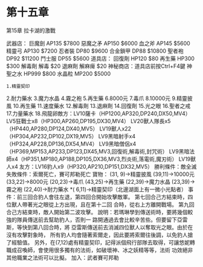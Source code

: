 # 第十五章

第15章  拉卡湖的激戰

武器店：
  巨魔劍    AP135  $7800
  惡魔之矛  AP150  $6000
  血之斧    AP145  $5600
  精靈弓    AP130  $7200
  忍者裝    DP80   $9600
  合金鎖甲  DP88   $10800
  聖者袍    DP92   $11200
  鬥士服    DP55   $5600
道具店：
  回復劑    HP120  $80
  再生藥    HP300  $300
  解毒劑    解毒   $20
  退麻劑    解麻痺 $20
神秘商店：道具店前按Ctrl+F4鍵
  神聖之水  HP999  $800
  水晶粒    MP200  $5000

    1.精靈契印
2.耐力藥水
3.魔力水晶
4.霧之袍
5.再生藥
6.8000元
7.毒爪
8.10000元
9.精靈披風
10.再生藥
11.速度藥水
12.解毒劑
13.退麻劑
14.回復劑
15.光之眼
16.聖者之戒
17.力量藥水
18.飛龍卵敵方：LV10薩卡（HP1200,AP320,DP240,DX50,MV4）
      LV5狂戰士x8（HP300,AP260,DP195,DX30,MV4）
      LV20獸人隊長x5（HP440,AP280,DP124,DX40,MV5）
      LV19獸人x22（HP304,AP232,DP102,DX19,MV5）
      LV9黑暗射手x4（HP324,AP228,DP136,DX54,MV4）
      LV9黑暗僧侶x4（HP369,MP153,AP233,DP123,DX45,MV3,回復術,解毒術,封咒術）
      LV9黑暗法師x4（HP351,MP180,AP188,DP105,DX36,MV3,烈炎術,落電術,魔刃術）
      LV19獸人x4
友方：LV16豹人x9（HP320,AP210,DP151,DX32,MV5）
勝利條件：敵全滅
失敗條件：索爾死亡，賽可邦勒死亡
寶物： (31, 9)→精靈披風
       (39,11)→10000元
       (33,22)→8000元
       (20,23)→毒爪
       (43,25)→再生藥
       (22,39)→魔力水晶
       (23,39)→霧之袍
       (22,40)→耐力藥水
      *( 6,11)→精靈契印（北邊湖面上有一微小光點者）
事件：前三回合豹人會往左退，第四回合開始攻擊敵軍。
      第七回合己方結束時，四位獸人帶著光之眼從上方出現，且在第十二回
      合時，從右上方離開戰場。
      第九回合己方結束時，敵人開始第二波攻擊。
說明：若瑪琳學到傳送術時，要將幾個較強的隊員傳送前去幫助豹人，否則一
      路開通過去會比較辛苦些。但要留下亞雷斯，等快到第八回合時，將
      亞雷斯傳送前去消滅四位獸人以奪取光之眼。由於在沒有攻擊對象時，
      所有豹人均會隨著索爾走，因此要將索爾往後調，以免豹人搶了經驗值。
      另外，在(7,12)處有精靈契印，記得派個飛行部隊去取得，可讓悠妮轉
      職成召喚師，會使用很多獨有的法術，如破壞神、冰之妖精等等，法術
      功效絕非其他職業之法術可以比擬。
加入：武者賽可邦勒